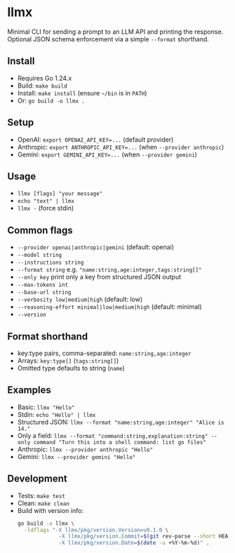 # llmx

Minimal CLI for sending a prompt to an LLM API and printing the response. Optional JSON schema enforcement via a simple `--format` shorthand.

## Install
- Requires Go 1.24.x
- Build: `make build`
- Install: `make install` (ensure `~/bin` is in `PATH`)
- Or: `go build -o llmx .`

## Setup
- OpenAI: `export OPENAI_API_KEY=...`  (default provider)
- Anthropic: `export ANTHROPIC_API_KEY=...`  (when `--provider anthropic`)
- Gemini: `export GEMINI_API_KEY=...` (when `--provider gemini`)

## Usage
- `llmx [flags] "your message"`
- `echo "text" | llmx`
- `llmx -`  (force stdin)

## Common flags
- `--provider openai|anthropic|gemini` (default: openai)
- `--model string`
- `--instructions string`
- `--format string`  e.g. `"name:string,age:integer,tags:string[]"`
- `--only key`       print only a key from structured JSON output
- `--max-tokens int`
- `--base-url string`
- `--verbosity low|medium|high` (default: low)
- `--reasoning-effort minimal|low|medium|high` (default: minimal)
- `--version`

## Format shorthand
- key:type pairs, comma-separated: `name:string,age:integer`
- Arrays: `key:type[]` (`tags:string[]`)
- Omitted type defaults to string (`name`)

## Examples
- Basic: `llmx "Hello"`
- Stdin: `echo "Hello" | llmx`
- Structured JSON: `llmx --format "name:string,age:integer" "Alice is 14."`
- Only a field: `llmx --format "command:string,explanation:string" --only command "Turn this into a shell command: list go files"`
- Anthropic: `llmx --provider anthropic "Hello"`
- Gemini: `llmx --provider gemini "Hello"`

## Development
- Tests: `make test`
- Clean: `make clean`
- Build with version info:
  ```sh
  go build -o llmx \
    -ldflags "-X llmx/pkg/version.Version=v0.1.0 \
               -X llmx/pkg/version.Commit=$(git rev-parse --short HEAD) \
               -X llmx/pkg/version.Date=$(date -u +%Y-%m-%d)" .
  ```
